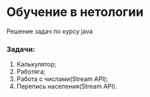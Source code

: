 # Обучение в нетологии

Решение задач по курсу java

### Задачи:
1. Калькулятор;
2. Работяга;
3. Работа с числами(Stream API);
4. Перепись населения(Stream API).